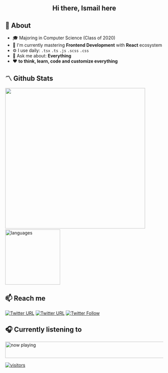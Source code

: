 <h2 align="center">Hi there, Ismail here</h2>

## 🚀 About
- 🎓 Majoring in Computer Science (Class of 2020)  
- 👀 I'm currently mastering **Frontend Development** with **React** ecosystem
- ⚙️ I use daily: `.tsx` `.ts` `.js` `.scss` `.css`
- 💬 Ask me about: **Everything**
- ❤️ **to think, learn, code and customize everything** 


## 〽️ Github Stats  
<img src="https://github-readme.ismlhbb.xyz/api?username=ismlhbb&show_icons=true&count_private=true&theme=nightowl" width="446"/>&nbsp;<img src="https://github-readme.ismlhbb.xyz/api/top-langs/?username=ismlhbb&layout=compact&count_private=true&theme=nightowl&hide=html,less&langs_count=8" alt="languages" height="175"/>


## 📫 Reach me
[![Twitter URL](https://img.shields.io/twitter/url?label=email&logo=gmail&logoColor=black&style=social&url=http%3A%2F%2Fmailto%3Aismail%40flick.id)](mailto:contact.ismailhabibi@gmail.com)
[![Twitter URL](https://img.shields.io/twitter/url?label=LinkedIn&logo=linkedin&logoColor=black&style=social&url=https%3A%2F%2Fwww.linkedin.com%2Fin%2Fismailhabibi)](https://linkedin.com/in/ismailhabibi)
[![Twitter Follow](https://img.shields.io/twitter/follow/ismlhbb?style=social&logoColor=black)](https://twitter.com/intent/follow?screen_name=ismlhbb)


## 🎧 Currently listening to
<a href="#"><img src="https://ismlhbb-spotify-badge.vercel.app/api/now-playing.svg" width="540" height="52" alt="now playing"></a>

[![visitors](https://visitor-badge.glitch.me/badge?page_id=ismlhbb.ismlhbb)](#)
